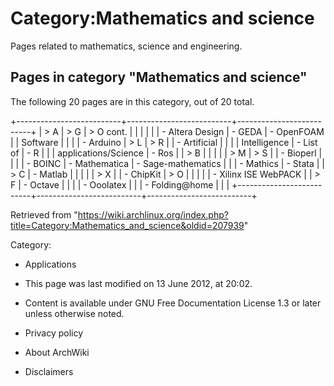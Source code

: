 Category:Mathematics and science
================================

Pages related to mathematics, science and engineering.

Pages in category "Mathematics and science"
-------------------------------------------

The following 20 pages are in this category, out of 20 total.

+--------------------------+--------------------------+--------------------------+
| > A                      | > G                      | > O cont.                |
|                          |                          |                          |
| -   Altera Design        | -   GEDA                 | -   OpenFOAM             |
|     Software             |                          |                          |
| -   Arduino              | > L                      | > R                      |
| -   Artificial           |                          |                          |
|     Intelligence         | -   List of              | -   R                    |
|                          |     applications/Science | -   Ros                  |
| > B                      |                          |                          |
|                          | > M                      | > S                      |
| -   Bioperl              |                          |                          |
| -   BOINC                | -   Mathematica          | -   Sage-mathematics     |
|                          | -   Mathics              | -   Stata                |
| > C                      | -   Matlab               |                          |
|                          |                          | > X                      |
| -   ChipKit              | > O                      |                          |
|                          |                          | -   Xilinx ISE WebPACK   |
| > F                      | -   Octave               |                          |
|                          | -   Ooolatex             |                          |
| -   Folding@home         |                          |                          |
+--------------------------+--------------------------+--------------------------+

Retrieved from
"https://wiki.archlinux.org/index.php?title=Category:Mathematics_and_science&oldid=207939"

Category:

-   Applications

-   This page was last modified on 13 June 2012, at 20:02.
-   Content is available under GNU Free Documentation License 1.3 or
    later unless otherwise noted.
-   Privacy policy
-   About ArchWiki
-   Disclaimers
